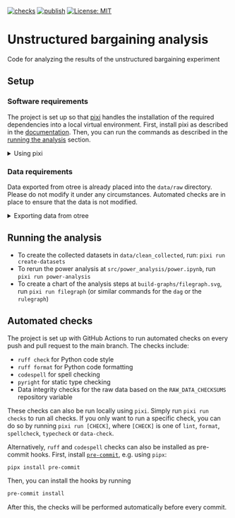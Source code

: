 [![checks](https://github.com/stanmart/unstructured-bargaining-analysis/actions/workflows/ci.yml/badge.svg)](https://github.com/stanmart/unstructured-bargaining-analysis/actions/workflows/ci.yml)
[![publish](https://github.com/stanmart/unstructured-bargaining-analysis/actions/workflows/publish.yml/badge.svg)](https://github.com/stanmart/unstructured-bargaining-analysis/actions/workflows/publish.yml)
[![License: MIT](https://img.shields.io/badge/license-MIT-blue)](https://opensource.org/licenses/MIT)

# Unstructured bargaining analysis
Code for analyzing the results of the unstructured bargaining experiment

## Setup

### Software requirements

The project is set up so that [pixi](https://pixi.sh/latest/) handles the installation of the required dependencies into a local virtual environment. First, install pixi as described in the [documentation](https://pixi.sh/latest/#installation). Then, you can run the commands as described in the [running the analysis](#running-the-analysis) section.

<details>
<summary>Using pixi</summary>
With pixi installed, you have three main commands at your disposal:

 - `pixi run [TASK]` runs the pixi task `[TASK]`. For a list of available tasks, run `pixi task list`.
 - `pixi run [COMMAND]` runs the command `[COMMAND]` in the pixi environment. For example, `pixi run python` starts a Python shell in the pixi environment.
 - `pixi shell` starts a shell in the pixi environment. It is analogous to `conda activate`. Note, that there is no need to activate the environment before using the `run` command. Also, there is no `deactivate` command. To exit the shell, simply type `exit`.

All of these commands take care of setting up the virtual environment and installing the required dependencies. If you want to add a new dependency, simply run `pixi add [PACKAGE]=[VERSION]`. It will then be added to the `pixi.toml` file and installed in the virtual environment.

Pixi also uses a lockfile. This lockfile is updated automatically when you add a new dependency. If you want to update the lockfile manually, you can delete the `pixi.lock` file and run `pixi install` to recreate it. The lockfile should normally be committed to the repository to make sure that everyone uses the same versions of the dependencies.
</details>

### Data requirements

Data exported from otree is already placed into the `data/raw` directory. Please do not modify it under any circumstances. Automated checks are in place to ensure that the data is not modified.

<details>
<summary>Exporting data from otree</summary>
The data in the `data/raw` directory is exported from the otree admin interface. The following steps describe how it can be obtained.
First, navigate to the `Data` tab in the otree admin interface and export the following files to the indicated location. Always chose the plain format.

 - All apps → `data/raw/wide_data.csv`
 - Per-app: live_bargaining (custom_export) → `data/raw/live_data.csv`
 - Per app: introduction → `data/raw/intro_data.csv`
 - Per-app: live_bargaining → `data/raw/bargaining_data.csv`
 - Per-app: survey → `data/raw/survey_data.csv`
 - Per-app: sliders: → `data/raw/slider_data.csv`
 - Chat logs → `data/raw/chat_data.csv`
 - Page times → `data/raw/page_time_data.csv`

Then, use `pixi run anonymize` to create `data/raw/survey_data_nonpersonal.csv`, and the anonymezed survey data `data/raw/survey_data_personal.csv` (note that the columns are individually reshuffled in the latter file, therefore it is only suitable for single-variable desciptives). Make sure to remove the original survey data file after this step.

Checksums for the raw data are stored in the `RAW_DATA_CHECKSUMS` repository variable.
</details>

## Running the analysis

 - To create the collected datasets in `data/clean_collected`, run: `pixi run create-datasets`
 - To rerun the power analysis at `src/power_analysis/power.ipynb`, run `pixi run power-analysis`
 - To create a chart of the analysis steps at `build-graphs/filegraph.svg`, run `pixi run filegraph` (or similar commands for the `dag` or the `rulegraph`)

## Automated checks

The project is set up with GitHub Actions to run automated checks on every push and pull request to the main branch. The checks include:
 - `ruff check` for Python code style
 - `ruff format` for Python code formatting
 - `codespell` for spell checking
 - `pyright` for static type checking
 - Data integrity checks for the raw data based on the `RAW_DATA_CHECKSUMS` repository variable

These checks can also be run locally using `pixi`. Simply run `pixi run checks` to run all checks. If you only want to run a specific check, you can do so by running `pixi run [CHECK]`, where `[CHECK]` is one of `lint`, `format`, `spellcheck`, `typecheck` or `data-check`.

Alternatively, `ruff` and `codespell` checks can also be installed as pre-commit hooks. First, install [`pre-commit`](https://pre-commit.com/#install), e.g. using `pipx`:

```bash
pipx install pre-commit
```

Then, you can install the hooks by running
```bash
pre-commit install
```
After this, the checks will be performed automatically before every commit.